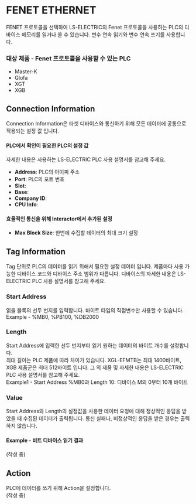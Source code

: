 # FENET ETHERNET

FENET 프로토콜을 선택하여 LS-ELECTRIC의 Fenet 프로토콜을 사용하는 PLC의 디바이스 메모리를 읽거나 쓸 수 있습니다.
변수 연속 읽기와 변수 연속 쓰기를 사용합니다.

### 대상 제품 -  Fenet 프로토콜을 사용할 수 있는 PLC
* Master-K
* Glofa
* XGT
* XGB

## Connection Information
Connection Information은 타겟 디바이스와 통신하기 위해 모든 데이터에 공통으로 적용되는 설정 값 입니다.
#### PLC에서 확인이 필요한 PLC의 설정 값
자세한 내용은 사용하는 LS-ELECTRIC PLC 사용 설명서를 참고해 주세요.
* __Address__: PLC의 아이피 주소
* __Port__: PLC의 포트 번호
* __Slot__: 
* __Base__: 
* __Company ID__: 
* __CPU Info__: 
#### 효율적인 통신을 위해 Interactor에서 추가된 설정
* __Max Block Size__: 한번에 수집할 데이터의 최대 크기 설정

## Tag Information
Tag 단위로 PLC의 데이터를 읽기 위해서 필요한 설정 데이터 입니다. 제품마다 사용 가능한 디바이스 코드와 디바이스 주소 범위가 다릅니다. 디바이스의 자세한 내용은 LS-ELECTRIC PLC 사용 설명서를 참고해 주세요.  
### Start Address
읽을 블록의 선두 번지를 입력합니다. 바이트 타입의 직접변수만 사용할 수 있습니다.  
Example - %MB0, %PB100, %DB2000

### Length
Start Address에 입력한 선두 번지부터 읽기 원하는 데이터의 바이트 개수를 설정합니다.  
최대 길이는 PLC 제품에 따라 차이가 있습니다. XGL-EFMTB는 최대 1400바이트, XGB 제품군은 최대 512바이트 입니다. 그 외 제품 및 자세한 내용은 LS-ELECTRIC PLC 사용 설명서를 참고해 주세요.   
Example1 - Start Address %MB0과 Length 10: 디바이스 M의 0부터 10개 바이트 

### Value
Start Address와 Length의 설정값을 사용한 데이터 요청에 대해 정상적인 응답을 받았을 때 수집된 데이터가 출력됩니다. 통신 실패나, 비정상적인 응답을 받은 경우는 출력하지 않습니다. 

#### Example - 비트 디바이스 읽기 결과
(작성 중)

## Action 
PLC에 데이터를 쓰기 위해 Action을 설정합니다.  
(작성 중)

